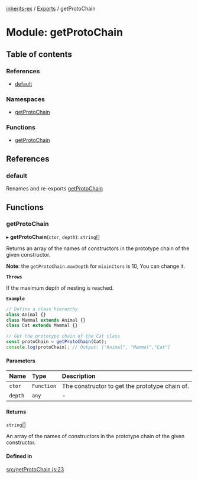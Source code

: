 [inherits-ex](../README.md) / [Exports](../modules.md) / getProtoChain

# Module: getProtoChain

## Table of contents

### References

- [default](getProtoChain.md#default)

### Namespaces

- [getProtoChain](getProtoChain.getProtoChain.md)

### Functions

- [getProtoChain](getProtoChain.md#getprotochain)

## References

### default

Renames and re-exports [getProtoChain](getProtoChain.md#getprotochain)

## Functions

### getProtoChain

▸ **getProtoChain**(`ctor`, `depth`): `string`[]

Returns an array of the names of constructors in the prototype chain of the given constructor.

**Note**: the `getProtoChain.maxDepth` for `mixinCtors` is 10, You can change it.

**`Throws`**

If the maximum depth of nesting is reached.

**`Example`**

```ts
// Define a class hierarchy
class Animal {}
class Mammal extends Animal {}
class Cat extends Mammal {}

// Get the prototype chain of the Cat class
const protoChain = getProtoChain(Cat);
console.log(protoChain); // Output: ["Animal", "Mammal","Cat"]
```

#### Parameters

| Name | Type | Description |
| :------ | :------ | :------ |
| `ctor` | `Function` | The constructor to get the prototype chain of. |
| `depth` | `any` | - |

#### Returns

`string`[]

An array of the names of constructors in the prototype chain of the given constructor.

#### Defined in

[src/getProtoChain.js:23](https://github.com/snowyu/inherits-ex.js/blob/81559ee/src/getProtoChain.js#L23)
